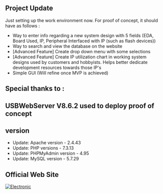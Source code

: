 ## Project Update ##

Just setting up the work environment now. 
For proof of concept, it should have as follows :
- Way to enter info regarding a new system design with 5 fields (EDA, Board Used, IP, Peripheral Interfaced with IP (such as flash devices))
- Way to search and view the database on the website
- [Advanced Feature] Create drop down menu with some selections
- [Advanced Feature] Create IP utilization chart in working system designs used by customers and hobbyists. Helps better dedicate development resources towards those IP's
- Simple GUI (Will refine once MVP is achieved)

## Special thanks to : ##

## USBWebServer V8.6.2 used to deploy proof of concept
## version

* Update: Apache version - 2.4.43
* Update: PHP versions - 7.3.13 
* Update: PHPMyAdmin version - 4.95
* Update: MySQL version - 5.7.29

## Official Web Site
[![Electronic](https://www.usbwebserver.net/images/upload/icons/electronic/publishing_black.svg)](https://www.usbwebserver.net/webserver/)

